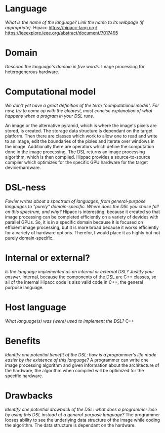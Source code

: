 # Language

_What is the name of the language? Link the name to its webpage
(if appropriate)._
Hipacc
https://hipacc-lang.org/
https://ieeexplore.ieee.org/abstract/document/7017495

# Domain

_Describe the language's domain in five words._
Image processing for heterogenerous hardware. 

# Computational model

_We don't yet have a great definition of the term "computational model".
For now, try to come up with the clearest, most concise explanation of
what happens when a program in your DSL runs._

An image or the alternative pyramid, which is where the image's pixels
are stored, is created. The storage data structure is dependant on the target
platform.
Then there are classes which work to allow one to read and write to
an image, edit the boundaries of the pixles and iterate over windows in the
image.
Additionally there are operators which define the computation done in the
image processing.
The DSL returns an image processing algorithm, which is then compiled.
Hippac provides a source-to-source compiler which optimizes for the
specific GPU hardware for the target device/hardware.

# DSL-ness

_Fowler writes about a spectrum of languages, from general-purpose languages to
"purely" domain-specific. Where does the DSL you chose fall on this spectrum,
and why?_
Hipacc is interesting, because it created so that image processing can be
completed efficiently on a variety of devides with parallel GPUs. So, it is
in a specific domain because it is focused on efficient image processing,
but it is more broad because it works efficiently for a variety of hardware
options. Therefor, I would place it as highly but not purely domain-specific.

# Internal or external?

_Is the language implemented as an internal or external DSL?
Justify your answer._
Internal, because the components of the DSL are C++ classes, so all of the
internal Hipacc code is also valid code in C++, the general purpose language. 

# Host language

_What language(s) was (were) used to implement the DSL?_
C++

# Benefits

_Identify one potential benefit of the DSL: how is a programmer's life made
easier by the existence of this language?_
A programmer can write one image processing algorithm and given information
about the architecture of the hardware, the algorithm when compiled will be
optimized for the specific hardware.

# Drawbacks

_Identify one potential drawback of the DSL: what does a programmer
lose by using this DSL instead of a general-purpose language?_
The programmer looses ability to see the underlying data structure of the image
while coding the algorithm. The data structure is dependant on the hardware.
